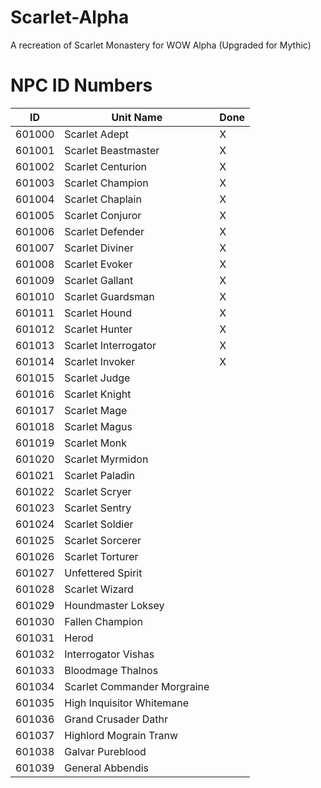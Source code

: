 # Scarlet-Alpha
A recreation of Scarlet Monastery for WOW Alpha (Upgraded for Mythic)


# NPC ID Numbers
| ID | Unit Name | Done |
| - | - | - |
| 601000 | Scarlet Adept | X |
| 601001 | Scarlet Beastmaster | X |
| 601002 | Scarlet Centurion | X |
| 601003 | Scarlet Champion | X |
| 601004 | Scarlet Chaplain | X |
| 601005 | Scarlet Conjuror | X |
| 601006 | Scarlet Defender | X |
| 601007 | Scarlet Diviner | X |
| 601008 | Scarlet Evoker | X |
| 601009 | Scarlet Gallant | X |
| 601010 | Scarlet Guardsman | X |
| 601011 | Scarlet Hound | X |
| 601012 | Scarlet Hunter | X |
| 601013 | Scarlet Interrogator | X |
| 601014 | Scarlet Invoker | X |
| 601015 | Scarlet Judge |
| 601016 | Scarlet Knight |
| 601017 | Scarlet Mage |
| 601018 | Scarlet Magus |
| 601019 | Scarlet Monk |
| 601020 | Scarlet Myrmidon |
| 601021 | Scarlet Paladin |
| 601022 | Scarlet Scryer |
| 601023 | Scarlet Sentry |
| 601024 | Scarlet Soldier |
| 601025 | Scarlet Sorcerer |
| 601026 | Scarlet Torturer |
| 601027 | Unfettered Spirit |
| 601028 | Scarlet Wizard |
| 601029 | Houndmaster Loksey |
| 601030 | Fallen Champion |
| 601031 | Herod |
| 601032 | Interrogator Vishas |
| 601033 | Bloodmage Thalnos |
| 601034 | Scarlet Commander Morgraine |
| 601035 | High Inquisitor Whitemane |
| 601036 | Grand Crusader Dathr |
| 601037 | Highlord Mograin Tranw |
| 601038 | Galvar Pureblood |
| 601039 | General Abbendis |
